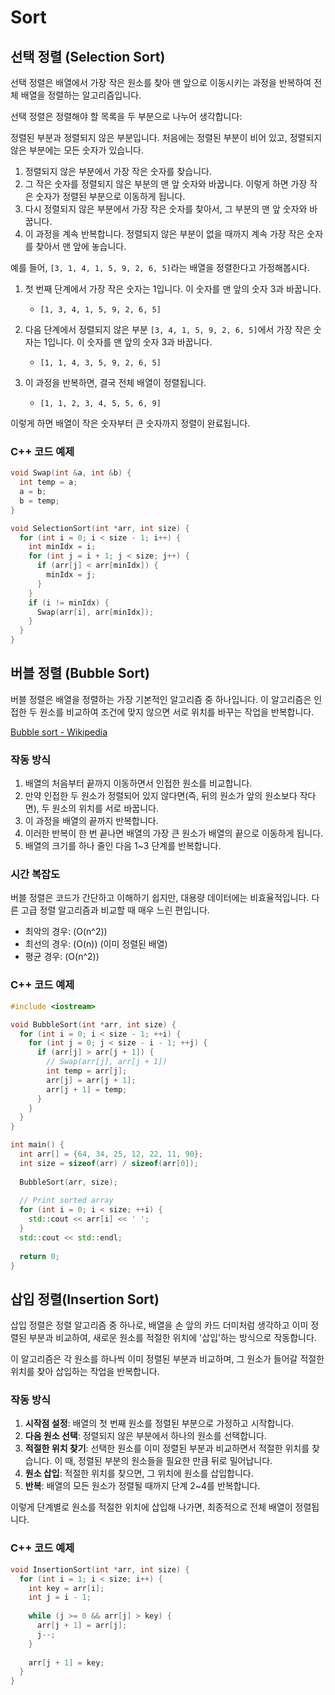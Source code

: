 # Sort

## 선택 정렬 (Selection Sort)
선택 정렬은 배열에서 가장 작은 원소를 찾아 맨 앞으로 이동시키는 과정을 반복하여 전체 배열을 정렬하는 알고리즘입니다.

선택 정렬은 정렬해야 할 목록을 두 부분으로 나누어 생각합니다: 

정렬된 부분과 정렬되지 않은 부분입니다. 처음에는 정렬된 부분이 비어 있고, 정렬되지 않은 부분에는 모든 숫자가 있습니다.

1. 정렬되지 않은 부분에서 가장 작은 숫자를 찾습니다.
2. 그 작은 숫자를 정렬되지 않은 부분의 맨 앞 숫자와 바꿉니다. 이렇게 하면 가장 작은 숫자가 정렬된 부분으로 이동하게 됩니다.
3. 다시 정렬되지 않은 부분에서 가장 작은 숫자를 찾아서, 그 부분의 맨 앞 숫자와 바꿉니다.
4. 이 과정을 계속 반복합니다. 정렬되지 않은 부분이 없을 때까지 계속 가장 작은 숫자를 찾아서 맨 앞에 놓습니다.

예를 들어, `[3, 1, 4, 1, 5, 9, 2, 6, 5]`라는 배열을 정렬한다고 가정해봅시다.

1. 첫 번째 단계에서 가장 작은 숫자는 1입니다. 이 숫자를 맨 앞의 숫자 3과 바꿉니다.
   - `[1, 3, 4, 1, 5, 9, 2, 6, 5]`

2. 다음 단계에서 정렬되지 않은 부분 `[3, 4, 1, 5, 9, 2, 6, 5]`에서 가장 작은 숫자는 1입니다. 이 숫자를 맨 앞의 숫자 3과 바꿉니다.
   - `[1, 1, 4, 3, 5, 9, 2, 6, 5]`

3. 이 과정을 반복하면, 결국 전체 배열이 정렬됩니다.
   - `[1, 1, 2, 3, 4, 5, 5, 6, 9]`

이렇게 하면 배열이 작은 숫자부터 큰 숫자까지 정렬이 완료됩니다.

### C++ 코드 예제

```cpp
void Swap(int &a, int &b) {
  int temp = a;
  a = b;
  b = temp;
}

void SelectionSort(int *arr, int size) {
  for (int i = 0; i < size - 1; i++) {
    int minIdx = i;
    for (int j = i + 1; j < size; j++) {
      if (arr[j] < arr[minIdx]) {
        minIdx = j;
      }
    }
    if (i != minIdx) {
      Swap(arr[i], arr[minIdx]);
    }
  }
}
```

## 버블 정렬 (Bubble Sort)
버블 정렬은 배열을 정렬하는 가장 기본적인 알고리즘 중 하나입니다. 이 알고리즘은 인접한 두 원소를 비교하여 조건에 맞지 않으면 서로 위치를 바꾸는 작업을 반복합니다. 

[Bubble sort - Wikipedia](https://en.wikipedia.org/wiki/Bubble_sort)

### 작동 방식
1. 배열의 처음부터 끝까지 이동하면서 인접한 원소를 비교합니다.
2. 만약 인접한 두 원소가 정렬되어 있지 않다면(즉, 뒤의 원소가 앞의 원소보다 작다면), 두 원소의 위치를 서로 바꿉니다.
3. 이 과정을 배열의 끝까지 반복합니다.
4. 이러한 반복이 한 번 끝나면 배열의 가장 큰 원소가 배열의 끝으로 이동하게 됩니다.
5. 배열의 크기를 하나 줄인 다음 1~3 단계를 반복합니다.

### 시간 복잡도
버블 정렬은 코드가 간단하고 이해하기 쉽지만, 대용량 데이터에는 비효율적입니다. 다른 고급 정렬 알고리즘과 비교할 때 매우 느린 편입니다.

- 최악의 경우: \(O(n^2)\)
- 최선의 경우: \(O(n)\) (이미 정렬된 배열)
- 평균 경우: \(O(n^2)\)

### C++ 코드 예제

```cpp
#include <iostream>

void BubbleSort(int *arr, int size) {
  for (int i = 0; i < size - 1; ++i) {
    for (int j = 0; j < size - i - 1; ++j) {
      if (arr[j] > arr[j + 1]) {
        // Swap(arr[j], arr[j + 1])
        int temp = arr[j];
        arr[j] = arr[j + 1];
        arr[j + 1] = temp;
      }
    }
  }
}

int main() {
  int arr[] = {64, 34, 25, 12, 22, 11, 90};
  int size = sizeof(arr) / sizeof(arr[0]);
  
  BubbleSort(arr, size);
  
  // Print sorted array
  for (int i = 0; i < size; ++i) {
    std::cout << arr[i] << ' ';
  }
  std::cout << std::endl;
  
  return 0;
}
```
## 삽입 정렬(Insertion Sort)

삽입 정렬은 정렬 알고리즘 중 하나로, 배열을 손 앞의 카드 더미처럼 생각하고 이미 정렬된 부분과 비교하여, 새로운 원소를 적절한 위치에 '삽입'하는 방식으로 작동합니다. 

이 알고리즘은 각 원소를 하나씩 이미 정렬된 부분과 비교하며, 그 원소가 들어갈 적절한 위치를 찾아 삽입하는 작업을 반복합니다.

### 작동 방식

1. **시작점 설정**: 배열의 첫 번째 원소를 정렬된 부분으로 가정하고 시작합니다.
2. **다음 원소 선택**: 정렬되지 않은 부분에서 하나의 원소를 선택합니다.
3. **적절한 위치 찾기**: 선택한 원소를 이미 정렬된 부분과 비교하면서 적절한 위치를 찾습니다. 이 때, 정렬된 부분의 원소들을 필요한 만큼 뒤로 밀어납니다.
4. **원소 삽입**: 적절한 위치를 찾으면, 그 위치에 원소를 삽입합니다.
5. **반복**: 배열의 모든 원소가 정렬될 때까지 단계 2~4를 반복합니다.

이렇게 단계별로 원소를 적절한 위치에 삽입해 나가면, 최종적으로 전체 배열이 정렬됩니다.

### C++ 코드 예제

```cpp
void InsertionSort(int *arr, int size) {
  for (int i = 1; i < size; i++) {
    int key = arr[i];
    int j = i - 1;
    
    while (j >= 0 && arr[j] > key) {
      arr[j + 1] = arr[j];
      j--;
    }
    
    arr[j + 1] = key;
  }
}
```
